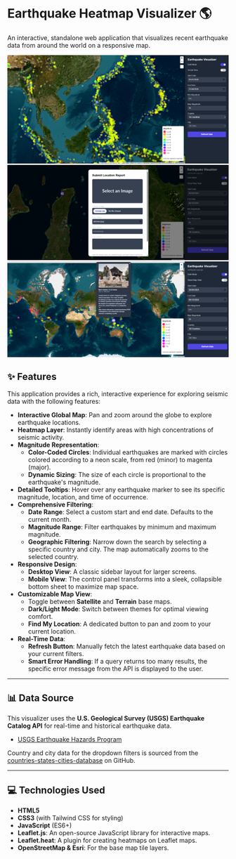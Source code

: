 # Earthquake Heatmap Visualizer 🌎

An interactive, standalone web application that visualizes recent earthquake data from around the world on a responsive map.

![Earthquake Visualizer Screenshot](https://raw.githubusercontent.com/jaysonragasa/vibe_earthquakevisual/refs/heads/main/Screenshot%202025-08-21%20232310.png)   
![Earthquake Visualizer Screenshot](https://raw.githubusercontent.com/jaysonragasa/vibe_earthquakevisual/refs/heads/main/Screenshot%202025-10-08%20120247.png)   
![Earthquake Visualizer Screenshot](https://raw.githubusercontent.com/jaysonragasa/vibe_earthquakevisual/refs/heads/main/Screenshot%202025-10-08%20120228.png)   

## ✨ Features

This application provides a rich, interactive experience for exploring seismic data with the following features:

-   **Interactive Global Map**: Pan and zoom around the globe to explore earthquake locations.
-   **Heatmap Layer**: Instantly identify areas with high concentrations of seismic activity.
-   **Magnitude Representation**:
    -   **Color-Coded Circles**: Individual earthquakes are marked with circles colored according to a neon scale, from red (minor) to magenta (major).
    -   **Dynamic Sizing**: The size of each circle is proportional to the earthquake's magnitude.
-   **Detailed Tooltips**: Hover over any earthquake marker to see its specific magnitude, location, and time of occurrence.
-   **Comprehensive Filtering**:
    -   **Date Range**: Select a custom start and end date. Defaults to the current month.
    -   **Magnitude Range**: Filter earthquakes by minimum and maximum magnitude.
    -   **Geographic Filtering**: Narrow down the search by selecting a specific country and city. The map automatically zooms to the selected country.
-   **Responsive Design**:
    -   **Desktop View**: A classic sidebar layout for larger screens.
    -   **Mobile View**: The control panel transforms into a sleek, collapsible bottom sheet to maximize map space.
-   **Customizable Map View**:
    -   Toggle between **Satellite** and **Terrain** base maps.
    -   **Dark/Light Mode**: Switch between themes for optimal viewing comfort.
    -   **Find My Location**: A dedicated button to pan and zoom to your current location.
-   **Real-Time Data**:
    -   **Refresh Button**: Manually fetch the latest earthquake data based on your current filters.
    -   **Smart Error Handling**: If a query returns too many results, the specific error message from the API is displayed to the user.

---

## 📊 Data Source

This visualizer uses the **U.S. Geological Survey (USGS) Earthquake Catalog API** for real-time and historical earthquake data.

-   [USGS Earthquake Hazards Program](https://earthquake.usgs.gov/)

Country and city data for the dropdown filters is sourced from the [countries-states-cities-database](https://github.com/dr5hn/countries-states-cities-database) on GitHub.

---

## 💻 Technologies Used

-   **HTML5**
-   **CSS3** (with Tailwind CSS for styling)
-   **JavaScript** (ES6+)
-   **Leaflet.js**: An open-source JavaScript library for interactive maps.
-   **Leaflet.heat**: A plugin for creating heatmaps on Leaflet maps.
-   **OpenStreetMap & Esri**: For the base map tile layers.

